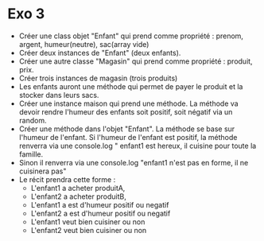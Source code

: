 # Exo 3
- Créer une class objet "Enfant" qui prend comme propriété : prenom, argent, humeur(neutre), sac(array vide)
- Créer deux instances de "Enfant" (deux enfants).
- Créer une autre classe "Magasin" qui prend comme propriété : produit, prix.
- Créer trois instances de magasin (trois produits)
- Les enfants auront une méthode qui permet de payer le produit et la stocker dans leurs sacs. 
- Créer une instance maison qui prend une méthode. La méthode va devoir rendre l'humeur des enfants soit positif, soit négatif via un random.
- Créer une méthode dans l'objet "Enfant". La méthode se base sur l'humeur de l'enfant. Si l'humeur de l'enfant est positif, la méthode renverra via une console.log " enfant1 est hereux, il cuisine pour toute la famille. 
- Sinon il renverra via une console.log "enfant1 n'est pas en forme, il ne cuisinera pas"
- Le récit prendra cette forme : 
    - L'enfant1 a acheter produitA,
    - L'enfant2 a acheter produitB,
    - L'enfant1 a est d'humeur positif ou negatif
    - L'enfant2 a est d'humeur positif ou negatif
    - L'enfant1 veut bien cuisiner ou non
    - L'enfant2 veut bien cuisiner ou non